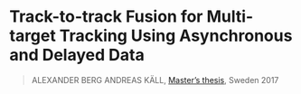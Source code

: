 # Track-to-track Fusion for Multi-target Tracking Using Asynchronous and Delayed Data

> ALEXANDER BERG ANDREAS KÄLL, [Master’s thesis](http://publications.lib.chalmers.se/records/fulltext/250403/250403.pdf),  Sweden 2017

